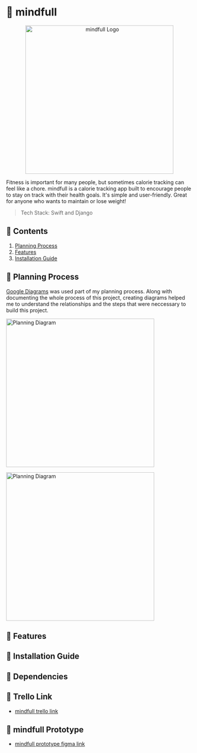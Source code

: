 # 🍎 mindfull
<p align="center">
  <img src="https://github.com/emirry/mindfull/blob/main/images/Logo.png" alt="mindfull Logo" width=400>
 </p>


Fitness is important for many people, but sometimes calorie tracking can feel like a chore. mindfull is a calorie tracking app built to encourage people to stay on track with their health goals. It's simple and user-friendly. Great for anyone who wants to maintain or lose weight!

>Tech Stack: Swift and Django

## 🍎 Contents

1. [Planning Process](#-planning-process)
2. [Features](#-features)
3. [Installation Guide](#-installation-guide)

## 🍎 Planning Process
[Google Diagrams](https://app.diagrams.net/) was used part of my planning process. Along with documenting the whole process of this project, creating diagrams helped me to understand the relationships and the steps that were neccessary to build this project. 


<p>
  <img src="https://github.com/emirry/mindfull/blob/main/images/Screen%20Shot%202021-02-17%20at%207.06.21%20PM.png" alt="Planning Diagram" width=400>
</p>
<p>
  <img src="https://github.com/emirry/mindfull/blob/main/images/Screen%20Shot%202021-02-17%20at%207.06.21%20PM.png" alt="Planning Diagram" width=400>
</p>

## 🍎 Features


## 🍎 Installation Guide

## 🍎 Dependencies


## 🍎 Trello Link
- [mindfull trello link](https://trello.com/b/D9sopo2g/ada-capstone)

## 🍎 mindfull Prototype
- [mindfull prototype figma link](https://www.figma.com/file/FbbCYgI5i6OamxKbUkkZjE/mindfull?node-id=0%3A1)
